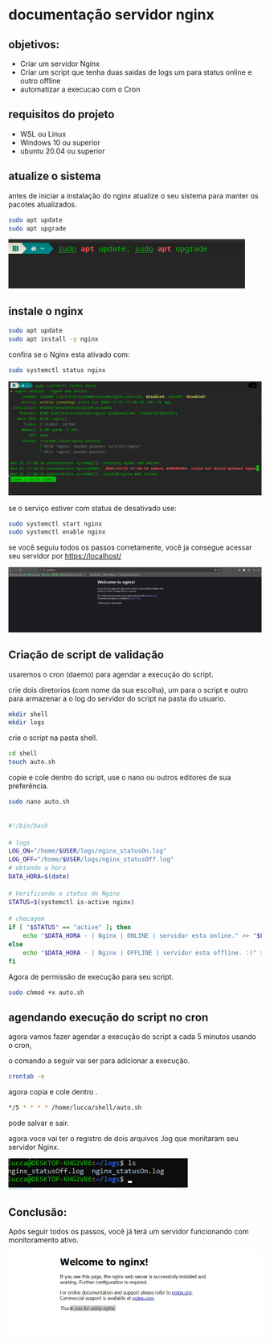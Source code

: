 # documentação servidor nginx

## objetivos:

- Criar um servidor Nginx
- Criar um script que tenha duas saidas de logs um para status online e outro offline
- automatizar a execucao com o Cron

## requisitos do projeto

- WSL ou Linux
- Windows 10 ou superior
- ubuntu 20.04 ou superior

## atualize o sistema

antes de iniciar a instalação do nginx atualize o seu sistema para manter os pacotes atualizados.


```bash
sudo apt update
sudo apt upgrade
```

![Captura de tela de 2024-12-20 19-14-22.png](img/Captura_de_tela_de_2024-12-20_19-14-22.png)

## instale o nginx

```bash
sudo apt update
sudo apt install -y nginx 
```

confira se o Nginx esta ativado com:

```bash
sudo systemctl status nginx
```

![Captura de tela de 2024-12-21 17-48-42.png](img/Captura_de_tela_de_2024-12-21_17-48-42.png)

se o serviço estiver com status de desativado use:

```bash
sudo systemctl start nginx
sudo systemctl enable nginx
```

se você seguiu todos os passos corretamente, você ja consegue acessar seu servidor por [https://localhost/](https://localhost/) 

![Captura de tela de 2024-12-22 10-12-20.png](img/Captura_de_tela_de_2024-12-22_10-12-20.png)

## Criação de script de validação

usaremos o cron (daemo) para agendar a execução do script.

crie dois diretorios (com nome da sua escolha), um para o script e outro para armazenar a o log do servidor do script na pasta do usuario.

```bash
mkdir shell
mkdir logs
```

crie o script na pasta shell.

```bash
cd shell
touch auto.sh
```

copie e cole dentro do script, use o nano ou outros editores de sua preferência.

```bash
sudo nano auto.sh
```

```bash

#!/bin/bash

# logs
LOG_ON="/home/$USER/logs/nginx_statusOn.log"
LOG_OFF="/home/$USER/logs/nginx_statusOff.log"
# obtendo a hora
DATA_HORA=$(date)

# Verificando o status do Nginx
STATUS=$(systemctl is-active nginx)

# checagem
if [ "$STATUS" == "active" ]; then
    echo "$DATA_HORA - | Nginx | ONLINE | servidor esta online." >> "$LOG_ON"
else
    echo "$DATA_HORA - | Nginx | OFFLINE | servidor esta offline. :(" >> "$LOG_OFF"
fi
```

Agora de permissão de execução para seu script.

```bash
sudo chmod +x auto.sh
```

## agendando execução do script no cron

agora vamos fazer agendar a execução do script a cada 5 minutos usando o cron,

o comando a seguir vai ser para adicionar a execução.

```bash
crontab -e
```

agora copia e cole dentro .

```bash
*/5 * * * * /home/lucca/shell/auto.sh
```

pode salvar e sair.

agora voce vai ter o registro de dois arquivos .log que monitaram seu servidor Nginx.

![Captura de tela de 2024-12-23 14-39-40.png](img/Captura_de_tela_de_2024-12-23_14-39-40.png)

## Conclusão:

Após seguir todos os passos, você já terá um servidor funcionando com monitoramento ativo.

![tets.jpeg](img/tets.jpeg)
